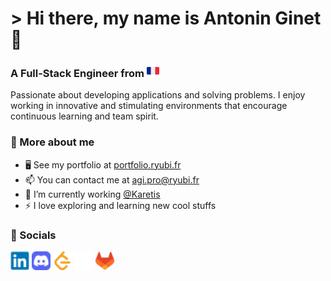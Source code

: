 # > Hi there, my name is Antonin Ginet 🙋

### A Full-Stack Engineer from <img src="svg/france.svg" alt="France" width="20" height="20" />

Passionate about developing applications and solving problems. I enjoy working in innovative and stimulating environments that encourage continuous learning and team spirit.

### 👀 More about me

- 🖥️ See my portfolio at [portfolio.ryubi.fr](https://portfolio.ryubi.fr)
- 📫 You can contact me at [agi.pro@ryubi.fr](mailto:agi.pro@ryubi.fr)
- 🧠 I’m currently working [@Karetis](https://www.linkedin.com/company/karetis)
- ⚡ I love exploring and learning new cool stuffs

### 🤝 Socials

<a href="https://linkedin.com/in/antonin-ginet"><img src="./svg/linkedin.svg" alt="LinkedIn" width="30" height="30" /></a>
<a href="https://discord.com/users/Ryubi98"><img src="./svg/discord.svg" alt="Discord" width="30" height="30" /></a>
<a href="https://leetcode.com/Ryubi98"><img src="./svg/leetcode.svg" alt="LeetCode" width="30" height="30" /></a>
<a href="https://github.com/Ryubi98"><img src="./svg/github.svg" alt="GitHub" width="30" height="30" /></a>
<a href="https://gitlab.com/Ryubi98"><img src="./svg/gitlab.svg" alt="GitLab" width="30" height="30" /></a>
